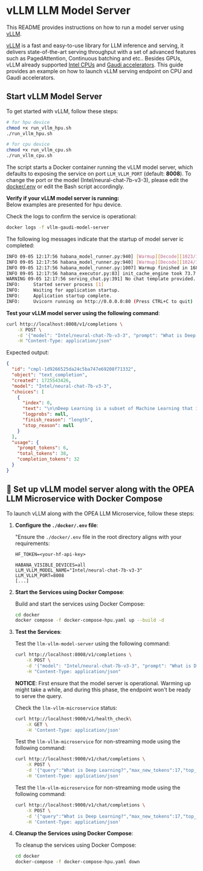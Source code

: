 # vLLM LLM Model Server


This README provides instructions on how to run a model server using [vLLM](https://github.com/vllm-project/vllm).

[vLLM](https://github.com/vllm-project/vllm) is a fast and easy-to-use library for LLM inference and serving, it delivers state-of-the-art serving throughput with a set of advanced features such as PagedAttention, Continuous batching and etc.. Besides GPUs, vLLM already supported [Intel CPUs](https://www.intel.com/content/www/us/en/products/overview.html) and [Gaudi accelerators](https://habana.ai/products). This guide provides an example on how to launch vLLM serving endpoint on CPU and Gaudi accelerators.

## Start vLLM Model Server
To get started with vLLM, follow these steps:

```bash
# for hpu device
chmod +x run_vllm_hpu.sh
./run_vllm_hpu.sh

# for cpu device
chmod +x run_vllm_cpu.sh
./run_vllm_cpu.sh
```
The script starts a Docker container running the vLLM model server, which defaults to exposing the service on port `LLM_VLLM_PORT` (default: **8008**). To change the port or the model (Intel/neural-chat-7b-v3-3), please edit the [docker/.env](docker/.env) or edit the Bash script accordingly.


**Verify if your vLLM model server is running:**  
Below examples are presented for hpu device. 

Check the logs to confirm the service is operational:
```bash
docker logs -f vllm-gaudi-model-server
```

The following log messages indicate that the startup of model server ic completed:
```bash
INFO 09-05 12:17:56 habana_model_runner.py:940] [Warmup][Decode][1023/1024] batch_size:2 seq_len:16 free_mem:5.414 GiB
INFO 09-05 12:17:56 habana_model_runner.py:940] [Warmup][Decode][1024/1024] batch_size:1 seq_len:16 free_mem:5.414 GiB
INFO 09-05 12:17:56 habana_model_runner.py:1007] Warmup finished in 1689 secs, allocated 2.499 GiB of device memory
INFO 09-05 12:17:56 habana_executor.py:83] init_cache_engine took 73.7 GiB of device memory (89.21 GiB/94.62 GiB used) and -4.57 GiB of host memory (107.5 GiB/1007 GiB used)
WARNING 09-05 12:17:56 serving_chat.py:391] No chat template provided. Chat API will not work.
INFO:     Started server process [1]
INFO:     Waiting for application startup.
INFO:     Application startup complete.
INFO:     Uvicorn running on http://0.0.0.0:80 (Press CTRL+C to quit)
```

**Test your vLLM model server using the following command**:

```bash
curl http://localhost:8008/v1/completions \
    -X POST \
    -d '{"model": "Intel/neural-chat-7b-v3-3", "prompt": "What is Deep Learning?", "max_tokens": 32, "temperature": 0}' \
    -H "Content-Type: application/json"
```

Expected output:
```json
{
  "id": "cmpl-1d9266525da24c5ba747e69208f71332",
  "object": "text_completion",
  "created": 1725543426,
  "model": "Intel/neural-chat-7b-v3-3",
  "choices": [
    {
      "index": 0,
      "text": "\n\nDeep Learning is a subset of Machine Learning that is concerned with algorithms inspired by the structure and function of the brain. It is a part of Artificial",
      "logprobs": null,
      "finish_reason": "length",
      "stop_reason": null
    }
  ],
  "usage": {
    "prompt_tokens": 6,
    "total_tokens": 38,
    "completion_tokens": 32
  }
}
```

## 🚀 Set up vLLM model server along with the OPEA LLM Microservice with Docker Compose

To launch vLLM along with the OPEA LLM Microservice, follow these steps:

1. **Configure the `./docker/.env` file**:

    "Ensure the `./docker/.env` file in the root directory aligns with your requirements:

    ```env
    HF_TOKEN=<your-hf-api-key>

    HABANA_VISIBLE_DEVICES=all
    LLM_VLLM_MODEL_NAME="Intel/neural-chat-7b-v3-3"
    LLM_VLLM_PORT=8008
    [...]
    ```

2. **Start the Services using Docker Compose**:

    Build and start the services using Docker Compose:

    ```bash
    cd docker
    docker compose -f docker-compose-hpu.yaml up --build -d
    ```


3. **Test the Services**:

    Test the `llm-vllm-model-server` using the following command:
    ```bash
    curl http://localhost:8008/v1/completions \
        -X POST \
        -d '{"model": "Intel/neural-chat-7b-v3-3", "prompt": "What is Deep Learning?", "max_tokens": 32, "temperature": 0}' \
        -H "Content-Type: application/json"
    ```
    **NOTICE**: First ensure that the model server is operational. Warming up might take a while, and during this phase, the endpoint won't be ready to serve the query.

    Check the `llm-vllm-microservice` status:

    ```bash
    curl http://localhost:9000/v1/health_check\
        -X GET \
        -H 'Content-Type: application/json'
    ```

    Test the `llm-vllm-microservice` for non-streaming mode using the following command:
    ```bash
    curl http://localhost:9000/v1/chat/completions \
        -X POST \
        -d '{"query":"What is Deep Learning?","max_new_tokens":17,"top_p":0.95,"temperature":0.01,"streaming":false}' \
        -H 'Content-Type: application/json'
    ```

    Test the `llm-vllm-microservice` for non-streaming mode using the following command:
    ```bash
    curl http://localhost:9000/v1/chat/completions \
        -X POST \
        -d '{"query":"What is Deep Learning?","max_new_tokens":17,"top_p":0.95,"temperature":0.01,"streaming":true}' \
        -H 'Content-Type: application/json'
    ```

4. **Cleanup the Services using Docker Compose**:

    To cleanup the services using Docker Compose:

    ```bash
    cd docker
    docker-compose -f docker-compose-hpu.yaml down
    ```
